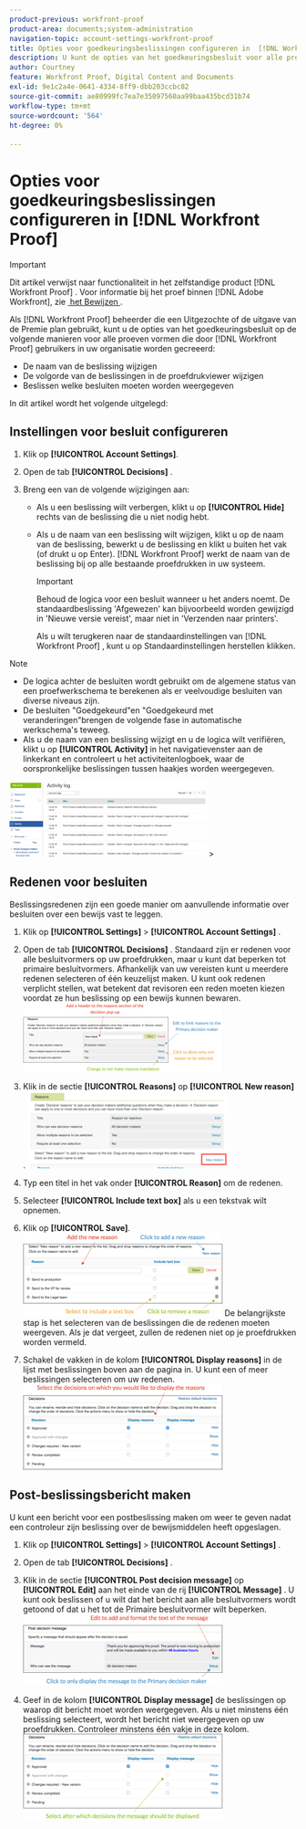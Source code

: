 ```yaml
---
product-previous: workfront-proof
product-area: documents;system-administration
navigation-topic: account-settings-workfront-proof
title: Opties voor goedkeuringsbeslissingen configureren in  [!DNL Workfront Proof]
description: U kunt de opties van het goedkeuringsbesluit voor alle proeven vormen die door  [!DNL Workfront Proof]  worden gecreeerd gebruikers in uw organisatie.
author: Courtney
feature: Workfront Proof, Digital Content and Documents
exl-id: 9e1c2a4e-0641-4334-8ff9-dbb203ccbc82
source-git-commit: ae80999fc7ea7e35097560aa99baa435bcd31b74
workflow-type: tm+mt
source-wordcount: '564'
ht-degree: 0%

---
```


# Opties voor goedkeuringsbeslissingen configureren in [!DNL Workfront Proof]

>[!IMPORTANT]
>
>Dit artikel verwijst naar functionaliteit in het zelfstandige product [!DNL Workfront Proof] . Voor informatie bij het proef binnen [!DNL Adobe Workfront], zie [&#x200B; het Bewijzen &#x200B;](../../../review-and-approve-work/proofing/proofing.md).

Als [!DNL Workfront Proof] beheerder die een Uitgezochte of de uitgave van de Premie plan gebruikt, kunt u de opties van het goedkeuringsbesluit op de volgende manieren voor alle proeven vormen die door [!DNL Workfront Proof] gebruikers in uw organisatie worden gecreeerd:

* De naam van de beslissing wijzigen
* De volgorde van de beslissingen in de proefdrukviewer wijzigen
* Beslissen welke besluiten moeten worden weergegeven

In dit artikel wordt het volgende uitgelegd:

## Instellingen voor besluit configureren

1. Klik op **[!UICONTROL Account Settings]**.
1. Open de tab **[!UICONTROL Decisions]** .
1. Breng een van de volgende wijzigingen aan:

   * Als u een beslissing wilt verbergen, klikt u op **[!UICONTROL Hide]** rechts van de beslissing die u niet nodig hebt.
   * Als u de naam van een beslissing wilt wijzigen, klikt u op de naam van de beslissing, bewerkt u de beslissing en klikt u buiten het vak (of drukt u op Enter). [!DNL Workfront Proof] werkt de naam van de beslissing bij op alle bestaande proefdrukken in uw systeem.

     >[!IMPORTANT]
     >
     >Behoud de logica voor een besluit wanneer u het anders noemt. De standaardbeslissing &#39;Afgewezen&#39; kan bijvoorbeeld worden gewijzigd in &#39;Nieuwe versie vereist&#39;, maar niet in &#39;Verzenden naar printers&#39;.

     Als u wilt terugkeren naar de standaardinstellingen van [!DNL Workfront Proof] , kunt u op Standaardinstellingen herstellen klikken.

>[!NOTE]
>
>* De logica achter de besluiten wordt gebruikt om de algemene status van een proefwerkschema te berekenen als er veelvoudige besluiten van diverse niveaus zijn.
>* De besluiten &quot;Goedgekeurd&quot;en &quot;Goedgekeurd met veranderingen&quot;brengen de volgende fase in automatische werkschema&#39;s teweeg.
>* Als u de naam van een beslissing wijzigt en u de logica wilt verifiëren, klikt u op **[!UICONTROL Activity]** in het navigatievenster aan de linkerkant en controleert u het activiteitenlogboek, waar de oorspronkelijke beslissingen tussen haakjes worden weergegeven.
>
>  ![&#x200B; 2016-12-20_1921.png &#x200B;](assets/2016-12-20-1921-350x132.png)>

## Redenen voor besluiten

Beslissingsredenen zijn een goede manier om aanvullende informatie over besluiten over een bewijs vast te leggen.

1. Klik op **[!UICONTROL Settings]** > **[!UICONTROL Account Settings]** .

1. Open de tab **[!UICONTROL Decisions]** .
Standaard zijn er redenen voor alle besluitvormers op uw proefdrukken, maar u kunt dat beperken tot primaire besluitvormers.
Afhankelijk van uw vereisten kunt u meerdere redenen selecteren of één keuzelijst maken. U kunt ook redenen verplicht stellen, wat betekent dat revisoren een reden moeten kiezen voordat ze hun beslissing op een bewijs kunnen bewaren.
   ![&#x200B; Redons_setup.png &#x200B;](assets/reasons-setup-350x121.png)

1. Klik in de sectie **[!UICONTROL Reasons]** op **[!UICONTROL New reason]** .
   ![&#x200B; New_reason.png &#x200B;](assets/new-reason-350x135.png)

1. Typ een titel in het vak onder **[!UICONTROL Reason]** om de redenen.
1. Selecteer **[!UICONTROL Include text box]** als u een tekstvak wilt opnemen.
1. Klik op **[!UICONTROL Save]**.
   ![&#x200B; reasons_setup_2.png &#x200B;](assets/reasons-setup-2-350x146.png)
De belangrijkste stap is het selecteren van de beslissingen die de redenen moeten weergeven. Als je dat vergeet, zullen de redenen niet op je proefdrukken worden vermeld.

1. Schakel de vakken in de kolom **[!UICONTROL Display reasons]** in de lijst met beslissingen boven aan de pagina in. U kunt een of meer beslissingen selecteren om uw redenen.
   ![&#x200B; reasons_-_decisions_selection.png &#x200B;](assets/reasons---decision-selection-350x150.png)

## Post-beslissingsbericht maken

U kunt een bericht voor een postbeslissing maken om weer te geven nadat een controleur zijn beslissing over de bewijsmiddelen heeft opgeslagen.

1. Klik op **[!UICONTROL Settings]** > **[!UICONTROL Account Settings]** .

1. Open de tab **[!UICONTROL Decisions]** .
1. Klik in de sectie **[!UICONTROL Post decision message]** op **[!UICONTROL Edit]** aan het einde van de rij **[!UICONTROL Message]** .
U kunt ook beslissen of u wilt dat het bericht aan alle besluitvormers wordt getoond of dat u het tot de Primaire besluitvormer wilt beperken.
   ![&#x200B; post_Decision_message_set_up.png &#x200B;](assets/post-decision-message-set-up-350x125.png)

1. Geef in de kolom **[!UICONTROL Display message]** de beslissingen op waarop dit bericht moet worden weergegeven.
Als u niet minstens één beslissing selecteert, wordt het bericht niet weergegeven op uw proefdrukken. Controleer minstens één vakje in deze kolom.
   ![&#x200B; post_Decision_message_set_up_2.png &#x200B;](assets/post-decision-message-set-up-2-350x151.png)

